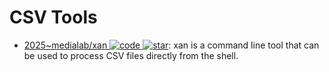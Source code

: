 # CSV Tools

- [2025~medialab/xan ![code](https://ng-tech.icu/assets/code.svg) ![star](https://img.shields.io/github/stars/medialab/xan)](https://github.com/medialab/xan): xan is a command line tool that can be used to process CSV files directly from the shell.
